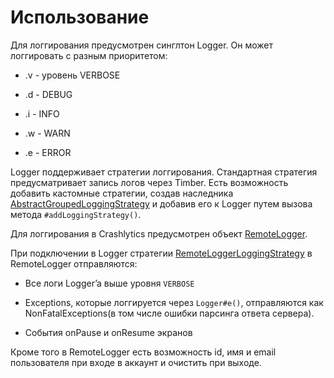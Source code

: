 # Использование

Для логгирования предусмотрен синглтон Logger. Он может логгировать
с разным приоритетом:

* .v - уровень VERBOSE

* .d - DEBUG

* .i - INFO

* .w - WARN

* .e - ERROR

Logger поддерживает стратегии логгирования. Стандартная стратегия
предусматривает запись логов через Timber. Есть возможность добавить кастомные стратегии,
создав наследника [AbstractGroupedLoggingStrategy](../src/main/java/ru/surfstudio/android/logger/logging_strategies/impl/base/AbstractGroupedLoggingStrategy.java)
и добавив его к Logger путем вызова метода `#addLoggingStrategy()`.

Для логгирования в Crashlytics предусмотрен объект [RemoteLogger](../src/main/java/ru/surfstudio/android/logger/RemoteLogger.kt).

При подключении в Logger стратегии [RemoteLoggerLoggingStrategy](../src/main/java/ru/surfstudio/android/logger/logging_strategies/impl/concrete/remote_logger/RemoteLoggerLoggingStrategy.kt)
в RemoteLogger отправляются:

* Все логи Logger’a выше уровня `VERBOSE`

* Exceptions, которые логгируется через `Logger#e()`,
отправляются как NonFatalExceptions(в том числе ошибки парсинга ответа сервера).

* События onPause и onResume экранов

Кроме того в RemoteLogger есть возможность id, имя и email
пользователя при входе в аккаунт и очистить при выходе.